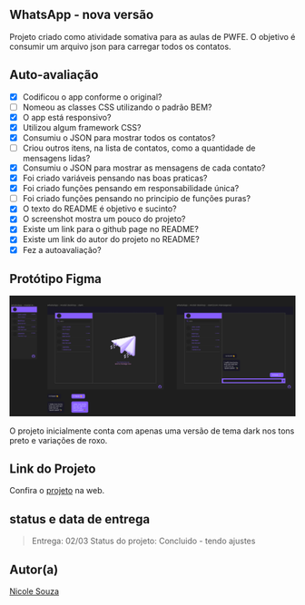 ## WhatsApp - nova versão

Projeto criado como atividade somativa para as aulas de PWFE. O objetivo é consumir um arquivo json para carregar todos os contatos.

## Auto-avaliação

- [X] Codificou o app conforme o original?
- [ ] Nomeou as classes CSS utilizando o padrão BEM?
- [X] O app está responsivo?
- [X] Utilizou algum framework CSS?
- [X] Consumiu o JSON para mostrar todos os contatos?
- [ ] Criou outros itens, na lista de contatos, como a quantidade de mensagens lidas?
- [X] Consumiu o JSON para mostrar as mensagens de cada contato?
- [X] Foi criado variáveis pensando nas boas praticas?
- [X] Foi criado funções pensando em responsabilidade única?
- [ ] Foi criado funções pensando no principio de funções puras?
- [X] O texto do README é objetivo e sucinto?
- [X] O screenshot mostra um pouco do projeto?
- [X] Existe um link para o github page no README?
- [X] Existe um link do autor do projeto no README?
- [X] Fez a autoavaliação?

## Protótipo Figma

![](./img-pessoal/WhatsApp-Figma.PNG)

O projeto inicialmente conta com apenas uma versão de tema dark nos tons preto e variações de roxo.

## Link do Projeto

Confira o [projeto](https://nicanico.github.io/whatsApp-senai-1-2023/ds2t/nicole_souza_santos/#chatMensagens) na web.

## status e data de entrega

> Entrega: 02/03
> Status do projeto: Concluido - tendo ajustes

## Autor(a)

[Nicole Souza](https://github.com/nicanico)
